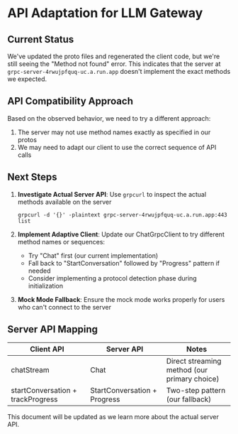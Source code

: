 # API Adaptation for LLM Gateway

## Current Status

We've updated the proto files and regenerated the client code, but we're still seeing the "Method not found" error. This indicates that the server at `grpc-server-4rwujpfquq-uc.a.run.app` doesn't implement the exact methods we expected.

## API Compatibility Approach

Based on the observed behavior, we need to try a different approach:

1. The server may not use method names exactly as specified in our protos
2. We may need to adapt our client to use the correct sequence of API calls

## Next Steps

1. **Investigate Actual Server API**: Use `grpcurl` to inspect the actual methods available on the server

   ```
   grpcurl -d '{}' -plaintext grpc-server-4rwujpfquq-uc.a.run.app:443 list
   ```

2. **Implement Adaptive Client**: Update our ChatGrpcClient to try different method names or sequences:

   - Try "Chat" first (our current implementation)
   - Fall back to "StartConversation" followed by "Progress" pattern if needed
   - Consider implementing a protocol detection phase during initialization

3. **Mock Mode Fallback**: Ensure the mock mode works properly for users who can't connect to the server

## Server API Mapping

| Client API                        | Server API                   | Notes                                        |
| --------------------------------- | ---------------------------- | -------------------------------------------- |
| chatStream                        | Chat                         | Direct streaming method (our primary choice) |
| startConversation + trackProgress | StartConversation + Progress | Two-step pattern (our fallback)              |

This document will be updated as we learn more about the actual server API.
